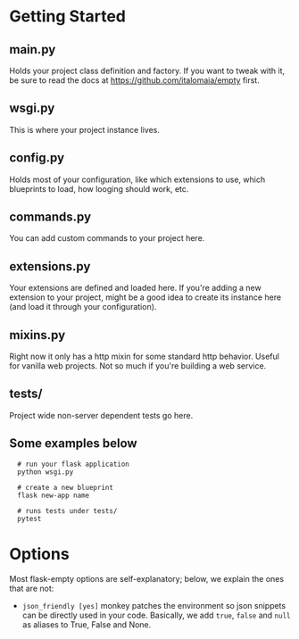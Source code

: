 # Getting Started

## main.py

Holds your project class definition and factory. If you want to tweak with it,
be sure to read the docs at https://github.com/italomaia/empty first.

## wsgi.py

This is where your project instance lives.

## config.py

Holds most of your configuration, like which extensions to use, which
blueprints to load, how looging should work, etc.

## commands.py

You can add custom commands to your project here.

## extensions.py

Your extensions are defined and loaded here. If you're adding a new
extension to your project, might be a good idea to create its instance
here (and load it through your configuration).

## mixins.py

Right now it only has a http mixin for some standard http behavior. Useful
for vanilla web projects. Not so much if you're building a web service.

## tests/

Project wide non-server dependent tests go here.

## Some examples below

```
  # run your flask application
  python wsgi.py
  
  # create a new blueprint
  flask new-app name

  # runs tests under tests/
  pytest
```

# Options

Most flask-empty options are self-explanatory; below, we explain the ones
that are not:

* `json_friendly [yes]` monkey patches the environment so json snippets can
be directly used in your code. Basically, we add `true`, `false` and `null`
as aliases to True, False and None.
